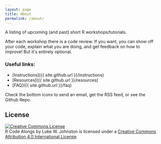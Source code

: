```yaml
---
layout: page
title: About
permalink: /about/
---
```


A listing of upcoming (and past) short R workshops/tutorials.

After each workshop there is a code review. If you want, you can show off your
code, explain what you are doing, and get feedback on how to improve! But it's
entirely optional.

### Useful links:

- [Instructions]({{ site.github.url }}/instructions)
- [Resources]({{ site.github.url }}/resources)
- [FAQ]({{ site.github.url }}/faq)

Check the bottom icons to send an email, get the RSS feed, or see the Github Repo.

## License

<a rel="license" href="http://creativecommons.org/licenses/by/4.0/"><img alt="Creative Commons License" style="border-width:0" src="https://i.creativecommons.org/l/by/4.0/88x31.png" /></a><br />R Code Alongs by Luke W. Johnston is licensed under a <a rel="license" href="http://creativecommons.org/licenses/by/4.0/">Creative Commons Attribution 4.0 International License</a>.
